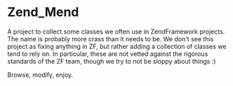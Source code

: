 Zend_Mend
=========

A project to collect some classes we often use in ZendFramework projects. The
name is probably more crass than it needs to be. We don't see this project as
fixing anything in ZF, but rather adding a collection of classes we tend to
rely on. In particular, these are not vetted against the rigorous standards
of the ZF team, though we try to not be sloppy about things :)

Browse, modify, enjoy.

